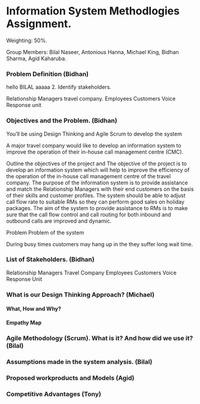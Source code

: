 # Information System Methodlogies Assignment.
Weighting: 50%.

Group Members: Bilal Naseer, Antonious Hanna, Michael King, Bidhan Sharma, Agid Kaharuba.

### Problem Definition (Bidhan)
hello BILAL
aaaaa
 2. Identify stakeholders.


Relationship Managers
travel company.
 Employees 
Customers
Voice Response unit

### Objectives and the Problem. (Bidhan) 

You’ll be using Design Thinking and Agile Scrum to develop the system


A major travel company would like to develop an information system to improve the operation of their in-house call management centre (CMC). 


Outline the objectives of the project and 
The objective of the project is to develop an information system which will help to improve the efficiency of the operation of the in-house call management centre of the travel company. The purpose of the information system is to provide assistance and match the Relationship Managers with their end customers on the basis of their skills and customer profiles. The system should be able to adjust call flow rate to suitable RMs so they can perform good sales on holiday packages. The aim of the system to provide assistance to RMs is to make sure that the call flow control and call routing for both inbound and outbound calls are improved and dynamic. 

Problem
Problem of the system

During busy times customers may hang up in the they suffer long wait time.




### List of Stakeholders. (Bidhan)
Relationship Managers
Travel Company 
Employees
Customers
Voice Response Unit 



### What is our Design Thinking Approach? (Michael)
#### What, How and Why?
#### Empathy Map

### Agile Methodology (Scrum). What is it? And how did we use it? (Bilal)

### Assumptions made in the system analysis. (Bilal)

### Proposed workproducts and Models (Agid)

### Competitive Advantages (Tony)
